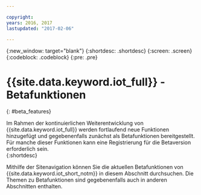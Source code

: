 ```yaml
---

copyright:
years: 2016, 2017
lastupdated: "2017-02-06"

---
```


{:new_window: target="blank"}
{:shortdesc: .shortdesc}
{:screen: .screen}
{:codeblock: .codeblock}
{:pre: .pre}

# {{site.data.keyword.iot_full}} - Betafunktionen
{: #beta_features}

Im Rahmen der kontinuierlichen Weiterentwicklung von {{site.data.keyword.iot_full}} werden fortlaufend neue Funktionen hinzugefügt und gegebenenfalls zunächst als Betafunktionen bereitgestellt. Für manche dieser Funktionen kann eine Registrierung für die Betaversion erforderlich sein.   
{:shortdesc}

Mithilfe der Sitenavigation können Sie die aktuellen Betafunktionen von {{site.data.keyword.iot_short_notm}} in diesem Abschnitt durchsuchen. Die Themen zu Betafunktionen sind gegebenenfalls auch in anderen Abschnitten enthalten. 
